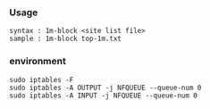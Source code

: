 ### Usage
```
syntax : 1m-block <site list file>
sample : 1m-block top-1m.txt
```

### environment
```
sudo iptables -F
sudo iptables -A OUTPUT -j NFQUEUE --queue-num 0
sudo iptables -A INPUT -j NFQUEUE --queue-num 0
```
